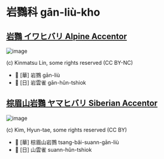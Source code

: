 # 岩鷚科 gān-liù-kho

## [岩鷚 イワヒバリ Alpine Accentor](https://ebird.org/species/alpacc1)

![image](https://inaturalist-open-data.s3.amazonaws.com/photos/43962743/medium.jpg)

(c) Kinmatsu Lin, some rights reserved (CC BY-NC)

- 🎯 [華] 岩鷚 gān-liù
- 🎯 [日] 岩雲雀 gān-hûn-tshiok

## [棕眉山岩鷚 ヤマヒバリ Siberian Accentor](https://ebird.org/species/sibacc)

![image](https://inaturalist-open-data.s3.amazonaws.com/photos/2743860/medium.jpg)

(c) Kim, Hyun-tae, some rights reserved (CC BY)

- 🎯 [華] 棕眉山岩鷚 tsang-bâi-suann-gān-liù
- 🎯 [日] 山雲雀 suann-hûn-tshiok

